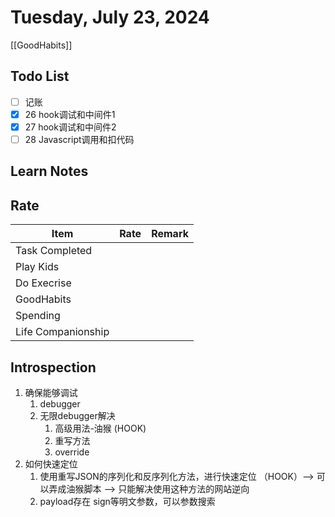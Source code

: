 # Tuesday, July 23, 2024

[[GoodHabits]]

## Todo List

- [ ] 记账
- [x] 26 hook调试和中间件1
- [x] 27 hook调试和中间件2
- [ ] 28 Javascript调用和扣代码

## Learn Notes

## Rate

| Item               | Rate | Remark |
| ------------------ | ---- | ------ |
| Task Completed     |      |        |
| Play Kids          |      |        |
| Do Execrise        |      |        |
| GoodHabits         |      |        |
| Spending           |      |        |
| Life Companionship |      |        |

## Introspection

1. 确保能够调试
   1. debugger
   2. 无限debugger解决
      1. 高级用法-油猴 (HOOK)
      2. 重写方法
      3. override
2. 如何快速定位
   1. 使用重写JSON的序列化和反序列化方法，进行快速定位 （HOOK）--> 可以弄成油猴脚本 --> 只能解决使用这种方法的网站逆向
   2. payload存在 sign等明文参数，可以参数搜索
